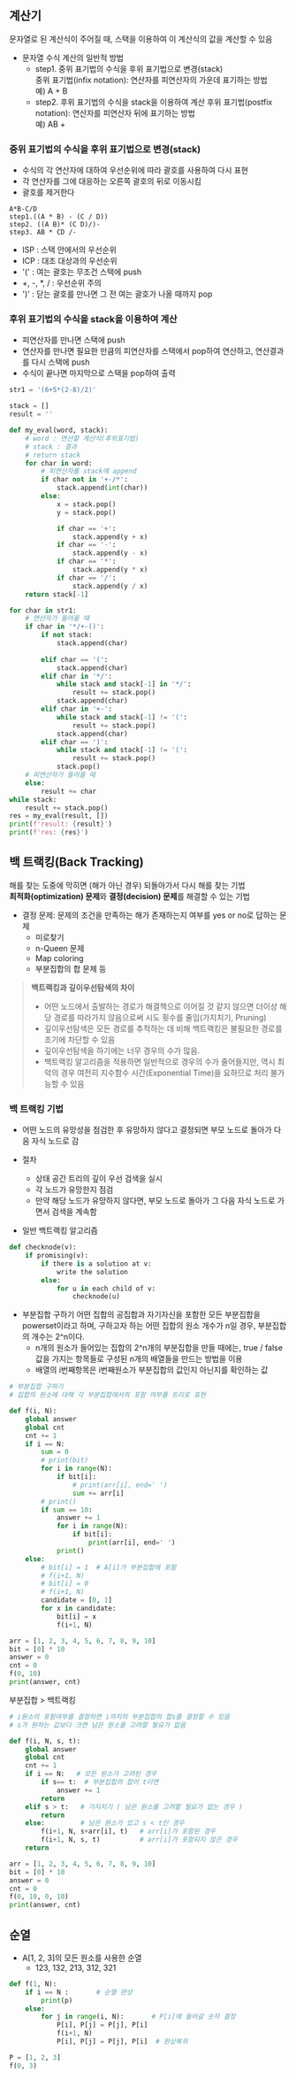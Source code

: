 ## 계산기
문자열로 된 계산식이 주어질 때, 스택을 이용하여 이 계산식의 값을 계산할 수 있음  
- 문자열 수식 계산의 일반적 방법
    - step1. 중위 표기법의 수식을 후위 표기법으로 변경(stack)  
    중위 표기법(infix notation): 연산자를 피연산자의 가운데 표기하는 방법   
    예) A + B
    - step2. 후위 표기법의 수식을 stack을 이용하여 계산
    후위 표기법(postfix notation): 연산자를 피연산자 뒤에 표기하는 방법  
    예) AB + 

### 중위 표기법의 수식을 후위 표기법으로 변경(stack)  
- 수식의 각 연산자에 대하여 우선순위에 따라 괄호를 사용하여 다시 표현
- 각 연산자를 그에 대응하는 오른쪽 괄호의 뒤로 이동시킴
- 괄호를 제거한다 
```
A*B-C/D
step1.((A * B) - (C / D))
step2. ((A B)* (C D)/)-
step3. AB * CD /-
```

- ISP : 스택 안에서의 우선순위
- ICP : 대조 대상과의 우선순위
- '(' : 여는 괄호는 무조건 스택에 push
- +, -, *, / : 우선순위 주의
- ')' : 닫는 괄호를 만나면 그 전 여는 괄호가 나올 때까지 pop

### 후위 표기법의 수식을 stack을 이용하여 계산
- 피연산자를 만나면 스택에 push
- 연산자를 만나면 필요한 만큼의 피연산자를 스택에서 pop하여 연산하고, 연산결과를 다시 스택에 push
- 수식이 끝나면 마지막으로 스택을 pop하여 출력

```python
str1 = '(6+5*(2-8)/2)'

stack = []
result = ''

def my_eval(word, stack):
    # word : 연산할 계산식(후위표기법)
    # stack : 결과
    # return stack
    for char in word:
        # 피연산자를 stack에 append
        if char not in '+-/*':
            stack.append(int(char))
        else: 
            x = stack.pop()
            y = stack.pop()

            if char == '+':
                stack.append(y + x)
            if char == '-':
                stack.append(y - x)
            if char == '*':
                stack.append(y * x)
            if char == '/':
                stack.append(y / x)
    return stack[-1]

for char in str1:
    # 연산자가 들어올 때
    if char in '*/+-()':
        if not stack:
            stack.append(char)
        
        elif char == '(':
            stack.append(char)
        elif char in '*/':
            while stack and stack[-1] in '*/':
                result += stack.pop()
            stack.append(char)
        elif char in '+-':
            while stack and stack[-1] != '(':
                result += stack.pop()
            stack.append(char)
        elif char == ')':
            while stack and stack[-1] != '(':
                result += stack.pop()
            stack.pop()
    # 피연산자가 들어올 때
    else:
        result += char
while stack: 
    result += stack.pop()
res = my_eval(result, [])
print(f'result: {result}')
print(f'res: {res}')
```


## 백 트랙킹(Back Tracking)
해를 찾는 도중에 막히면 (해가 아닌 경우) 되돌아가서 다시 해를 찾는 기법  
**최적화(optimization) 문제**와 **결정(decision) 문제**를 해결할 수 있는 기법  
- 결정 문제: 문제의 조건을 만족하는 해가 존재하는지 여부를 yes or no로 답하는 문제  
    - 미로찾기  
    - n-Queen 문제
    - Map coloring
    - 부분집합의 합 문제 등

> **백트랙킹과 깊이우선탐색의 차이**
> - 어떤 노드에서 출발하는 경로가 해결책으로 이어질 것 같지 않으면 더이상 해당 경로를 따라가지 않음으로써 시도 횟수를 줄임(가지치기, Pruning) 
> - 깊이우선탐색은 모든 경로를 추적하는 데 비해 백트랙킹은 불필요한 경로를 조기에 차단할 수 있음
> - 깊이우선탐색을 하기에는 너무 경우의 수가 많음.
> - 백트랙킹 알고리즘을 적용하면 일반적으로 경우의 수가 줄어들지만, 역시 최악의 경우 여전히 지수함수 시간(Exponential Time)을 요하므로 처리 불가능할 수 있음

### 백 트랙킹 기법
- 어떤 노드의 유망성을 점검한 후 유망하지 않다고 결정되면 부모 노드로 돌아가 다음 자식 노드로 감  
- 절차
    - 상태 공간 트리의 깊이 우선 검색을 실시
    - 각 노드가 유망한지 점검
    - 만약 해당 노드가 유망하지 않다면, 부모 노드로 돌아가 그 다음 자식 노드로 가면서 검색을 계속함  

- 일반 백트랙킹 알고리즘
```python
def checknode(v):
    if promising(v):
        if there is a solution at v:
            write the solution
        else:
            for u in each child of v:
                checknode(u)
```

- 부분집합 구하기
어떤 집합의 공집합과 자기자신을 포함한 모든 부분집합을 powerset이라고 하며, 구하고자 하는 어떤 집합의 원소 개수가 n일 경우, 부분집합의 개수는 2^n이다.
    - n개의 원소가 들어있는 집합의 2^n개의 부분집합을 만들 때에는, true / false값을 가지는 항목들로 구성된 n개의 배열들을 만드는 방법을 이용 
    - 배열의 i번째항목은 i번째원소가 부분집합의 값인지 아닌지를 확인하는 값  
    
```python
# 부분집합 구하기
# 집합의 원소에 대해 각 부분집합에서의 포함 여부를 트리로 표현

def f(i, N):
    global answer
    global cnt
    cnt += 1
    if i == N:
        sum = 0
        # print(bit)
        for i in range(N):
            if bit[i]:
                # print(arr[i], end=' ')
                sum += arr[i]
        # print()
        if sum == 10:
            answer += 1
            for i in range(N):
                if bit[i]:
                    print(arr[i], end=' ')
            print()
    else:
        # bit[i] = 1  # A[i]가 부분집합에 포함
        # f(i+1, N)
        # bit[i] = 0
        # f(i+1, N)
        candidate = [0, 1]
        for x in candidate:
            bit[i] = x
            f(i+1, N)

arr = [1, 2, 3, 4, 5, 6, 7, 8, 9, 10]
bit = [0] * 10
answer = 0
cnt = 0
f(0, 10)
print(answer, cnt)
```

부분집합 > 백트랙킹
```python
# i원소의 포함여부를 결정하면 i까지의 부분집합의 합s를 결정할 수 있음
# s가 원하는 값보다 크면 남은 원소를 고려할 필요가 없음 

def f(i, N, s, t):
    global answer
    global cnt
    cnt += 1
    if i == N:   # 모든 원소가 고려된 경우
        if s== t:  # 부분집합의 합이 t이면
            answer += 1
        return   
    elif s > t:   # 가지치기 ( 남은 원소를 고려할 필요가 없는 경우 )
        return 
    else:         # 남은 원소가 있고 s < t인 경우
        f(i+1, N, s+arr[i], t)   # arr[i]가 포함된 경우
        f(i+1, N, s, t)          # arr[i]가 포함되지 않은 경우
    return 

arr = [1, 2, 3, 4, 5, 6, 7, 8, 9, 10]
bit = [0] * 10
answer = 0
cnt = 0
f(0, 10, 0, 10)
print(answer, cnt)
```

## 순열
- A[1, 2, 3]의 모든 원소를 사용한 순열
  - 123, 132, 213, 312, 321
```python
def f(1, N):
    if i == N :       # 순열 완성
        print(p)
    else:
        for j in range(i, N):       # P[i]에 들어갈 숫자 결정
            P[i], P[j] = P[j], P[i]
            f(i+1, N)
            P[i], P[j] = P[j], P[i]  # 원상복귀

P = [1, 2, 3]
f(0, 3)
```